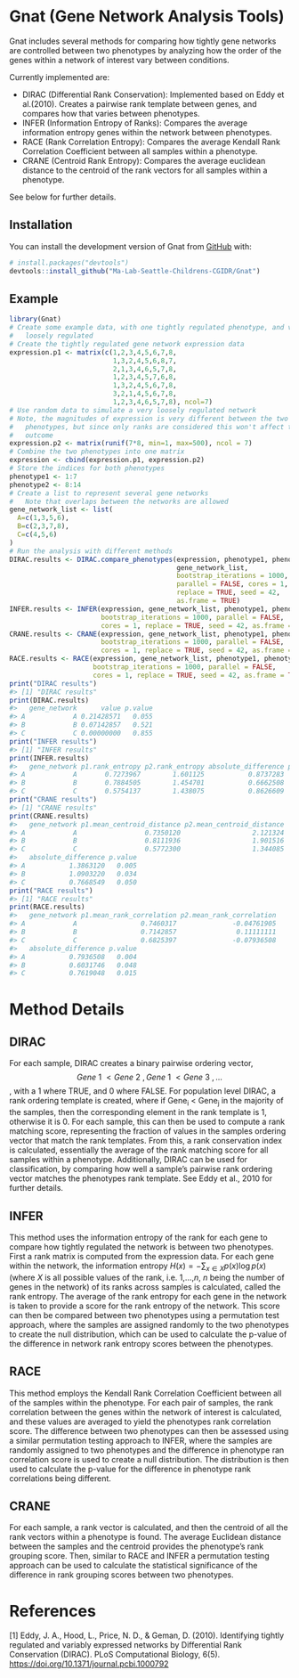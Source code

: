 
<!-- README.md is generated from README.Rmd. Please edit that file -->

# Gnat (Gene Network Analysis Tools)

<!-- badges: start -->
<!-- badges: end -->

Gnat includes several methods for comparing how tightly gene networks
are controlled between two phenotypes by analyzing how the order of the
genes within a network of interest vary between conditions.

Currently implemented are:

- DIRAC (Differential Rank Conservation): Implemented based on Eddy et
  al.(2010). Creates a pairwise rank template between genes, and
  compares how that varies between phenotypes.
- INFER (Information Entropy of Ranks): Compares the average information
  entropy genes within the network between phenotypes.
- RACE (Rank Correlation Entropy): Compares the average Kendall Rank
  Correlation Coefficient between all samples within a phenotype.
- CRANE (Centroid Rank Entropy): Compares the average euclidean distance
  to the centroid of the rank vectors for all samples within a
  phenotype.

See below for further details.

## Installation

You can install the development version of Gnat from
[GitHub](https://github.com/) with:

``` r
# install.packages("devtools")
devtools::install_github("Ma-Lab-Seattle-Childrens-CGIDR/Gnat")
```

## Example

``` r
library(Gnat)
# Create some example data, with one tightly regulated phenotype, and very 
#   loosely regulated
# Create the tightly regulated gene network expression data
expression.p1 <- matrix(c(1,2,3,4,5,6,7,8,
                          1,3,2,4,5,6,8,7,
                          2,1,3,4,6,5,7,8,
                          1,2,3,4,5,7,6,8,
                          1,3,2,4,5,6,7,8,
                          3,2,1,4,5,6,7,8,
                          1,2,3,4,6,5,7,8), ncol=7)
# Use random data to simulate a very loosely regulated network
# Note, the magnitudes of expression is very different between the two 
#   phenotypes, but since only ranks are considered this won't affect the 
#   outcome
expression.p2 <- matrix(runif(7*8, min=1, max=500), ncol = 7)
# Combine the two phenotypes into one matrix
expression <- cbind(expression.p1, expression.p2)
# Store the indices for both phenotypes
phenotype1 <- 1:7
phenotype2 <- 8:14
# Create a list to represent several gene networks
#   Note that overlaps between the networks are allowed
gene_network_list <- list(
  A=c(1,3,5,6),
  B=c(2,3,7,8),
  C=c(4,5,6)
)
# Run the analysis with different methods
DIRAC.results <- DIRAC.compare_phenotypes(expression, phenotype1, phenotype2,
                                          gene_network_list, 
                                          bootstrap_iterations = 1000,
                                          parallel = FALSE, cores = 1, 
                                          replace = TRUE, seed = 42, 
                                          as.frame = TRUE)
INFER.results <- INFER(expression, gene_network_list, phenotype1, phenotype2,
                       bootstrap_iterations = 1000, parallel = FALSE,
                       cores = 1, replace = TRUE, seed = 42, as.frame = TRUE)
CRANE.results <- CRANE(expression, gene_network_list, phenotype1, phenotype2,
                       bootstrap_iterations = 1000, parallel = FALSE,
                       cores = 1, replace = TRUE, seed = 42, as.frame = TRUE)
RACE.results <- RACE(expression, gene_network_list, phenotype1, phenotype2, 
                     bootstrap_iterations = 1000, parallel = FALSE,
                     cores = 1, replace = TRUE, seed = 42, as.frame = TRUE)
print("DIRAC results")
#> [1] "DIRAC results"
print(DIRAC.results)
#>   gene_network      value p.value
#> A            A 0.21428571   0.055
#> B            B 0.07142857   0.521
#> C            C 0.00000000   0.855
print("INFER results")
#> [1] "INFER results"
print(INFER.results)
#>   gene_network p1.rank_entropy p2.rank_entropy absolute_difference p.value
#> A            A       0.7273967        1.601125           0.8737283   0.018
#> B            B       0.7884505        1.454701           0.6662508   0.056
#> C            C       0.5754137        1.438075           0.8626609   0.045
print("CRANE results")
#> [1] "CRANE results"
print(CRANE.results)
#>   gene_network p1.mean_centroid_distance p2.mean_centroid_distance
#> A            A                 0.7350120                  2.121324
#> B            B                 0.8111936                  1.901516
#> C            C                 0.5772300                  1.344085
#>   absolute_difference p.value
#> A           1.3863120   0.005
#> B           1.0903220   0.034
#> C           0.7668549   0.050
print("RACE results")
#> [1] "RACE results"
print(RACE.results)
#>   gene_network p1.mean_rank_correlation p2.mean_rank_correlation
#> A            A                0.7460317              -0.04761905
#> B            B                0.7142857               0.11111111
#> C            C                0.6825397              -0.07936508
#>   absolute_difference p.value
#> A           0.7936508   0.004
#> B           0.6031746   0.048
#> C           0.7619048   0.015
```

# Method Details

## DIRAC

For each sample, DIRAC creates a binary pairwise ordering vector,
$$Gene~1~ < Gene~2~, Gene~1~ < Gene~3~,...$$, with a 1 where TRUE, and 0
where FALSE. For population level DIRAC, a rank ordering template is
created, where if Gene<sub>i</sub> \< Gene<sub>j</sub> in the majority
of the samples, then the corresponding element in the rank template is
1, otherwise it is 0. For each sample, this can then be used to compute
a rank matching score, representing the fraction of values in the
samples ordering vector that match the rank templates. From this, a rank
conservation index is calculated, essentially the average of the rank
matching score for all samples within a phenotype. Additionally, DIRAC
can be used for classification, by comparing how well a sample’s
pairwise rank ordering vector matches the phenotypes rank template. See
Eddy et al., 2010 for further details.

## INFER

This method uses the information entropy of the rank for each gene to
compare how tightly regulated the network is between two phenotypes.
First a rank matrix is computed from the expression data. For each gene
within the network, the information entropy
$H(x) = -\sum_{x \in X} p(x) \log p(x)$ (where $X$ is all possible
values of the rank, i.e. 1,…,$n$, $n$ being the number of genes in the
network) of its ranks across samples is calculated, called the rank
entropy. The average of the rank entropy for each gene in the network is
taken to provide a score for the rank entropy of the network. This score
can then be compared between two phenotypes using a permutation test
approach, where the samples are assigned randomly to the two phenotypes
to create the null distribution, which can be used to calculate the
p-value of the difference in network rank entropy scores between the
phenotypes.

## RACE

This method employs the Kendall Rank Correlation Coefficient between all
of the samples within the phenotype. For each pair of samples, the rank
correlation between the genes within the network of interest is
calculated, and these values are averaged to yield the phenotypes rank
correlation score. The difference between two phenotypes can then be
assessed using a similar permutation testing approach to INFER, where
the samples are randomly assigned to two phenotypes and the difference
in phenotype ran correlation score is used to create a null
distribution. The distribution is then used to calculate the p-value for
the difference in phenotype rank correlations being different.

## CRANE

For each sample, a rank vector is calculated, and then the centroid of
all the rank vectors within a phenotype is found. The average Euclidean
distance between the samples and the centroid provides the phenotype’s
rank grouping score. Then, similar to RACE and INFER a permutation
testing approach can be used to calculate the statistical significance
of the difference in rank grouping scores between two phenotypes.

# References

\[1\] Eddy, J. A., Hood, L., Price, N. D., & Geman, D. (2010).
Identifying tightly regulated and variably expressed networks by
Differential Rank Conservation (DIRAC). PLoS Computational Biology,
6(5). <https://doi.org/10.1371/journal.pcbi.1000792>
